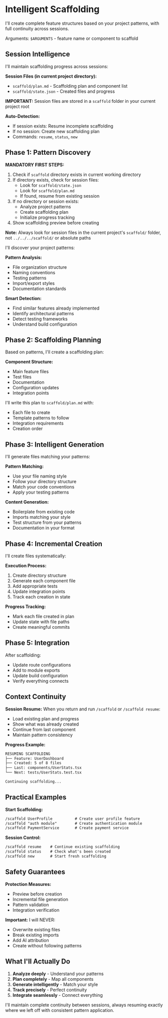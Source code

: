# Intelligent Scaffolding

I'll create complete feature structures based on your project patterns, with full continuity across sessions.

Arguments: `$ARGUMENTS` - feature name or component to scaffold

## Session Intelligence

I'll maintain scaffolding progress across sessions:

**Session Files (in current project directory):**

- `scaffold/plan.md` - Scaffolding plan and component list
- `scaffold/state.json` - Created files and progress

**IMPORTANT:** Session files are stored in a `scaffold` folder in your current project root

**Auto-Detection:**

- If session exists: Resume incomplete scaffolding
- If no session: Create new scaffolding plan
- Commands: `resume`, `status`, `new`

## Phase 1: Pattern Discovery

**MANDATORY FIRST STEPS:**

1. Check if `scaffold` directory exists in current working directory
2. If directory exists, check for session files:
   - Look for `scaffold/state.json`
   - Look for `scaffold/plan.md`
   - If found, resume from existing session
3. If no directory or session exists:
   - Analyze project patterns
   - Create scaffolding plan
   - Initialize progress tracking
4. Show scaffolding preview before creating

**Note:** Always look for session files in the current project's `scaffold/` folder, not `../../../scaffold/` or absolute paths

I'll discover your project patterns:

**Pattern Analysis:**

- File organization structure
- Naming conventions
- Testing patterns
- Import/export styles
- Documentation standards

**Smart Detection:**

- Find similar features already implemented
- Identify architectural patterns
- Detect testing frameworks
- Understand build configuration

## Phase 2: Scaffolding Planning

Based on patterns, I'll create a scaffolding plan:

**Component Structure:**

- Main feature files
- Test files
- Documentation
- Configuration updates
- Integration points

I'll write this plan to `scaffold/plan.md` with:

- Each file to create
- Template patterns to follow
- Integration requirements
- Creation order

## Phase 3: Intelligent Generation

I'll generate files matching your patterns:

**Pattern Matching:**

- Use your file naming style
- Follow your directory structure
- Match your code conventions
- Apply your testing patterns

**Content Generation:**

- Boilerplate from existing code
- Imports matching your style
- Test structure from your patterns
- Documentation in your format

## Phase 4: Incremental Creation

I'll create files systematically:

**Execution Process:**

1. Create directory structure
2. Generate each component file
3. Add appropriate tests
4. Update integration points
5. Track each creation in state

**Progress Tracking:**

- Mark each file created in plan
- Update state with file paths
- Create meaningful commits

## Phase 5: Integration

After scaffolding:

- Update route configurations
- Add to module exports
- Update build configuration
- Verify everything connects

## Context Continuity

**Session Resume:**
When you return and run `/scaffold` or `/scaffold resume`:

- Load existing plan and progress
- Show what was already created
- Continue from last component
- Maintain pattern consistency

**Progress Example:**

```markdown
RESUMING SCAFFOLDING
├── Feature: UserDashboard
├── Created: 5 of 8 files
├── Last: components/UserStats.tsx
└── Next: tests/UserStats.test.tsx

Continuing scaffolding...
```

## Practical Examples

**Start Scaffolding:**

```markdown
/scaffold UserProfile          # Create user profile feature
/scaffold "auth module"        # Create authentication module
/scaffold PaymentService       # Create payment service
```

**Session Control:**

```markdown
/scaffold resume    # Continue existing scaffolding
/scaffold status    # Check what's been created
/scaffold new       # Start fresh scaffolding
```

## Safety Guarantees

**Protection Measures:**

- Preview before creation
- Incremental file generation
- Pattern validation
- Integration verification

**Important:** I will NEVER:

- Overwrite existing files
- Break existing imports
- Add AI attribution
- Create without following patterns

## What I'll Actually Do

1. **Analyze deeply** - Understand your patterns
2. **Plan completely** - Map all components
3. **Generate intelligently** - Match your style
4. **Track precisely** - Perfect continuity
5. **Integrate seamlessly** - Connect everything

I'll maintain complete continuity between sessions, always resuming exactly where we left off with consistent pattern application.
